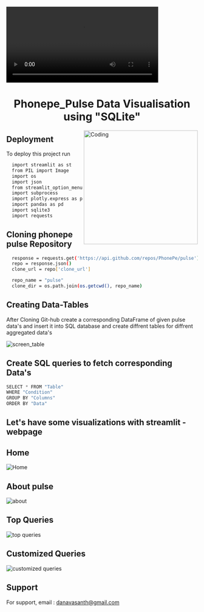 
<video height = "200" src = "https://user-images.githubusercontent.com/117557948/219284713-df4c0aa8-af61-4a48-b1b5-0bd1c83aadcc.mp4"></video> 

<h1 align="center"> Phonepe_Pulse Data Visualisation using "SQLite"</h1>

<img align="right" alt="Coding" width="300" src="https://media.giphy.com/media/vISmwpBJUNYzukTnVx/giphy.gif">


## Deployment

To deploy this project run

```bash
  import streamlit as st
  from PIL import Image
  import os
  import json
  from streamlit_option_menu import option_menu
  import subprocess
  import plotly.express as px
  import pandas as pd
  import sqlite3
  import requests
```

## Cloning phonepe pulse Repository

```bash
  response = requests.get('https://api.github.com/repos/PhonePe/pulse')
  repo = response.json()
  clone_url = repo['clone_url']

  repo_name = "pulse"
  clone_dir = os.path.join(os.getcwd(), repo_name)
```
## Creating  Data-Tables 

After Cloning Git-hub create a corresponding DataFrame of given pulse data's and insert it into SQL database and create diffrent tables for diffrent aggregated data's 

![screen_table](https://user-images.githubusercontent.com/117557948/219296120-3268153c-22f4-408c-8443-88d870ecddfe.png)


## Create SQL queries to fetch corresponding Data's

```python
SELECT * FROM "Table"
WHERE "Condition"
GROUP BY "Columns"
ORDER BY "Data"
```
## Let's have some visualizations with streamlit - webpage

## Home

![Home](https://user-images.githubusercontent.com/117557948/219302391-130b2762-baaa-4c3c-8997-3f2886a3bc2b.png)

## About pulse

![about](https://user-images.githubusercontent.com/117557948/219302494-34f4688d-282d-42bb-9622-81832a60b6c5.png)

## Top Queries

![top queries](https://user-images.githubusercontent.com/117557948/219302653-f812a57f-176b-48dc-ac0f-8fb21c0dee7d.png)

## Customized Queries

![customized queries](https://user-images.githubusercontent.com/117557948/219302928-060f31e4-3c2c-44b7-9580-f219f7d798b8.png)

## Support

For support, email : danavasanth@gmail.com 


